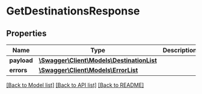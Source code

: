 # GetDestinationsResponse

## Properties
Name | Type | Description | Notes
------------ | ------------- | ------------- | -------------
**payload** | [**\Swagger\Client\Models\DestinationList**](DestinationList.md) |  | [optional] 
**errors** | [**\Swagger\Client\Models\ErrorList**](ErrorList.md) |  | [optional] 

[[Back to Model list]](../../README.md#documentation-for-models) [[Back to API list]](../../README.md#documentation-for-api-endpoints) [[Back to README]](../../README.md)

